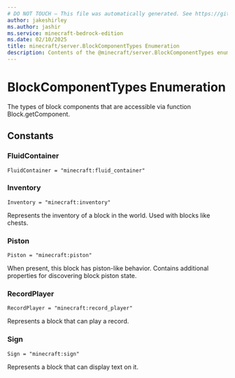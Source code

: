 ```yaml
---
# DO NOT TOUCH — This file was automatically generated. See https://github.com/mojang/minecraftapidocsgenerator to modify descriptions, examples, etc.
author: jakeshirley
ms.author: jashir
ms.service: minecraft-bedrock-edition
ms.date: 02/10/2025
title: minecraft/server.BlockComponentTypes Enumeration
description: Contents of the @minecraft/server.BlockComponentTypes enumeration.
---
```

# BlockComponentTypes Enumeration

The types of block components that are accessible via function Block.getComponent.

## Constants
### **FluidContainer**
`FluidContainer = "minecraft:fluid_container"`
### **Inventory**
`Inventory = "minecraft:inventory"`

Represents the inventory of a block in the world. Used with blocks like chests.
### **Piston**
`Piston = "minecraft:piston"`

When present, this block has piston-like behavior. Contains additional properties for discovering block piston state.
### **RecordPlayer**
`RecordPlayer = "minecraft:record_player"`

Represents a block that can play a record.
### **Sign**
`Sign = "minecraft:sign"`

Represents a block that can display text on it.
